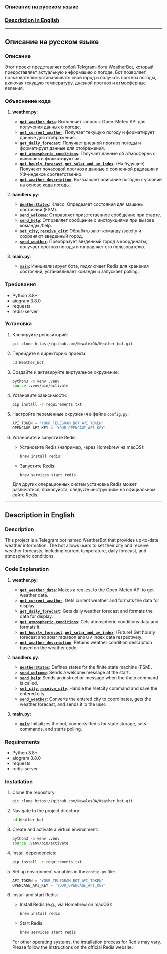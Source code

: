 ### [Описание на русском языке](#русский)

### [Description in English](#english)

---

## <a name="русский"></a>Описание на русском языке

### Описание

Этот проект представляет собой Telegram-бота WeatherBot, который предоставляет актуальную информацию о погоде. Бот позволяет пользователям устанавливать свой город и получать прогноз погоды, включая текущую температуру, дневной прогноз и атмосферные явления.

### Объяснение кода

1. **weather.py**:
    * **[`get_weather_data`](weather.py#L4)**: Выполняет запрос к Open-Meteo API для получения данных о погоде.
    * **[`get_current_weather`](weather.py#L10)**: Получает текущую погоду и форматирует данные для отображения.
    * **[`get_daily_forecast`](weather.py#L24)**: Получает дневной прогноз погоды и форматирует данные для отображения.
    * **[`get_atmospheric_conditions`](weather.py#L40)**: Получает данные об атмосферных явлениях и форматирует их.
    * **[`get_hourly_forecast`](weather.py#L58), [`get_solar_and_uv_index`](weather.py#L76)**: (На будущее) Получают почасовой прогноз и данные о солнечной радиации и УФ-индексе соответственно.
    * **[`get_weather_description`](weather.py#L91)**: Возвращает описание погодных условий на основе кода погоды.

2. **handlers.py**:
    * **[`WeatherStates`](handlers.py#L14)**: Класс. Определяет состояния для машины состояний (FSM).
    * **[`send_welcome`](handlers.py#L19)**: Отправляет приветственное сообщение при старте.
    * **[`send_help`](handlers.py#L29)**: Отправляет сообщение с инструкциями при вызове команды /help.
    * **[`set_city`](handlers.py#L38), [`receive_city`](handlers.py#L45)**: Обрабатывают команду /setcity и сохраняют введенный город.
    * **[`send_weather`](handlers.py#L55)**: Преобразует введенный город в координаты, получает прогноз погоды и отправляет его пользователю.

3. **main.py**:
    * **[`main`](main.py#L9)**: Инициализирует бота, подключает Redis для хранения состояний, устанавливает команды и запускает polling.

### Требования

- Python 3.8+
- aiogram 3.8.0
- requests
- redis-server

### Установка

1. Клонируйте репозиторий:
    ```sh
    git clone https://github.com/NewalexOA/Weather_bot.git
    ```
2. Перейдите в директорию проекта:
    ```sh
    cd Weather_bot
    ```
3. Создайте и активируйте виртуальное окружение:
    ```sh
    python3 -m venv .venv
    source .venv/bin/activate
    ```
4. Установите зависимости:
    ```sh
    pip install -r requirements.txt
    ```
5. Настройте переменные окружения в файле `config.py`:

    ```python
   API_TOKEN = 'YOUR_TELEGRAM_BOT_API_TOKEN'
   OPENCAGE_API_KEY = 'YOUR_OPENCAGE_API_KEY'
    ```

6. Установите и запустите Redis:
   - Установите Redis (например, через Homebrew на macOS):
     ```sh
     brew install redis
     ```
   - Запустите Redis:
     ```sh
     brew services start redis
     ```

   Для других операционных систем установка Redis может различаться, пожалуйста, следуйте инструкциям на официальном сайте Redis.

---

## <a name="english"></a>Description in English

### Description

This project is a Telegram bot named WeatherBot that provides up-to-date weather information. The bot allows users to set their city and receive weather forecasts, including current temperature, daily forecast, and atmospheric conditions.

### Code Explanation

1. **weather.py**:
    * **[`get_weather_data`](weather.py#L4)**: Makes a request to the Open-Meteo API to get weather data.
    * **[`get_current_weather`](weather.py#L10)**: Gets current weather and formats the data for display.
    * **[`get_daily_forecast`](weather.py#L24)**: Gets daily weather forecast and formats the data for display.
    * **[`get_atmospheric_conditions`](weather.py#L40)**: Gets atmospheric conditions data and formats it.
    * **[`get_hourly_forecast`](weather.py#L58), [`get_solar_and_uv_index`](weather.py#L76)**: (Future) Get hourly forecast and solar radiation and UV index data respectively.
    * **[`get_weather_description`](weather.py#L91)**: Returns weather condition description based on the weather code.

2. **handlers.py**:
    * **[`WeatherStates`](handlers.py#L14)**: Defines states for the finite state machine (FSM).
    * **[`send_welcome`](handlers.py#L19)**: Sends a welcome message at the start.
    * **[`send_help`](handlers.py#L29)**: Sends an instruction message when the /help command is called.
    * **[`set_city`](handlers.py#L38), [`receive_city`](handlers.py#L45)**: Handle the /setcity command and save the entered city.
    * **[`send_weather`](handlers.py#L55)**: Converts the entered city to coordinates, gets the weather forecast, and sends it to the user.

3. **main.py**:
    * **[`main`](main.py#L9)**: Initializes the bot, connects Redis for state storage, sets commands, and starts polling.

### Requirements

- Python 3.8+
- aiogram 3.8.0
- requests
- redis-server

### Installation

1. Clone the repository:
    ```sh
    git clone https://github.com/NewalexOA/Weather_bot.git
    ```
2. Navigate to the project directory:
    ```sh
    cd Weather_bot
    ```
3. Create and activate a virtual environment:
    ```sh
    python3 -m venv .venv
    source .venv/bin/activate
    ```
4. Install dependencies:
    ```sh
    pip install -r requirements.txt
    ```
5. Set up environment variables in the `config.py` file:

    ```python
   API_TOKEN = 'YOUR_TELEGRAM_BOT_API_TOKEN'
   OPENCAGE_API_KEY = 'YOUR_OPENCAGE_API_KEY'
    ```

6. Install and start Redis:
   - Install Redis (e.g., via Homebrew on macOS):
     ```sh
     brew install redis
     ```
   - Start Redis:
     ```sh
     brew services start redis
     ```

   For other operating systems, the installation process for Redis may vary. Please follow the instructions on the official Redis website.
